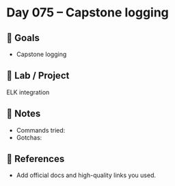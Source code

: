 # Day 075 – Capstone logging

## 🎯 Goals
- Capstone logging

## 🔧 Lab / Project
ELK integration

## 📝 Notes
- Commands tried:
- Gotchas:

## 🔎 References
- Add official docs and high-quality links you used.
